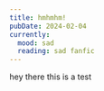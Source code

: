 ```yaml
---
title: hmhmhm!
pubDate: 2024-02-04
currently:
  mood: sad
  reading: sad fanfic
---
```


hey there  this is a test